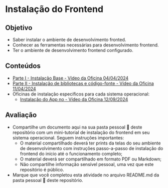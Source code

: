 # Instalação do Frontend

## Objetivo
* Saber instalar o ambiente de desenvolvimento fronted.
* Conhecer as ferramentas necessárias para desenvolvimento frontend.
* Ter o ambiente de desenvolvimento frontend configurado.

## Conteúdos
* [Parte I - Instalação Base - Vídeo da Oficina 04/04/2024](https://drive.google.com/file/d/15nNZjPOwE-Ak8SkZ0xo5DPtWqzhLjZ4I/view?usp=sharing)
* [Parte II - Instalação de bibliotecas e código-fonte - Vídeo da Oficina 11/04/2024](https://drive.google.com/file/d/1ta5JAcdl3t1QxFq9MqEoLtYUyPY7N7M8/view?usp=sharing)
* Oficinas de instalação específicos para cada sistema operacional:
  * [Instalação do App no - Vídeo da Oficina 12/09/2024](Oficina-2024-09-12-Instalação-Do-App-MacOS)

## Avaliação
* Compartilhe um documento aqui na sua pasta pessoal :construction: deste repositório com um mini-tutorial de instalação do frontend em seu sistema operacional. Seguem instruções importantes:
   * O material compartilhado deverá ter prints da telas do seu ambiente de desenvolvimento com instruções passo-a-passo de instalação do frontend do início até o funcionamento completo;
    * O material deverá ser compartilhado em formato PDF ou Markdown;
    * Não compartilhe informação sensível pessoal, uma vez que este repositório é público.
* Marque que você completou esta atividade no arquivo README.md da pasta pessoal :construction: deste repositório.